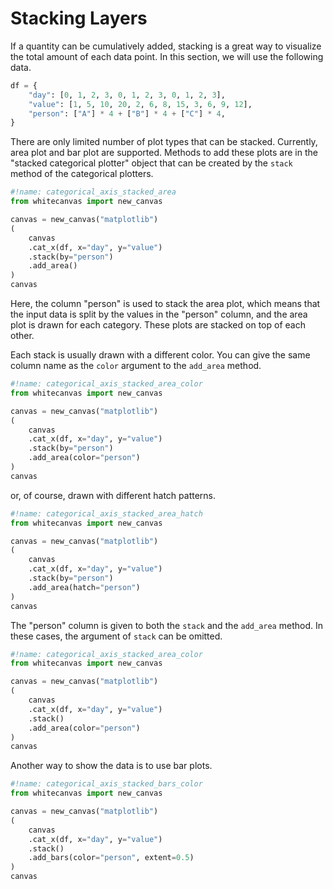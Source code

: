# Stacking Layers

If a quantity can be cumulatively added, stacking is a great way to visualize the total
amount of each data point. In this section, we will use the following data.

``` python
df = {
    "day": [0, 1, 2, 3, 0, 1, 2, 3, 0, 1, 2, 3],
    "value": [1, 5, 10, 20, 2, 6, 8, 15, 3, 6, 9, 12],
    "person": ["A"] * 4 + ["B"] * 4 + ["C"] * 4,
}
```

There are only limited number of plot types that can be stacked. Currently, area plot
and bar plot are supported. Methods to add these plots are in the "stacked categorical
plotter" object that can be created by the `stack` method of the categorical plotters.

``` python hl_lines="7"
#!name: categorical_axis_stacked_area
from whitecanvas import new_canvas

canvas = new_canvas("matplotlib")
(
    canvas
    .cat_x(df, x="day", y="value")
    .stack(by="person")
    .add_area()
)
canvas
```

Here, the column "person" is used to stack the area plot, which means that the input
data is split by the values in the "person" column, and the area plot is drawn for each
category. These plots are stacked on top of each other.

Each stack is usually drawn with a different color. You can give the same column name
as the `color` argument to the `add_area` method.

``` python hl_lines="7"
#!name: categorical_axis_stacked_area_color
from whitecanvas import new_canvas

canvas = new_canvas("matplotlib")
(
    canvas
    .cat_x(df, x="day", y="value")
    .stack(by="person")
    .add_area(color="person")
)
canvas
```

or, of course, drawn with different hatch patterns.

``` python hl_lines="7"
#!name: categorical_axis_stacked_area_hatch
from whitecanvas import new_canvas

canvas = new_canvas("matplotlib")
(
    canvas
    .cat_x(df, x="day", y="value")
    .stack(by="person")
    .add_area(hatch="person")
)
canvas
```

The "person" column is given to both the `stack` and the `add_area` method. In these
cases, the argument of `stack` can be omitted.

``` python hl_lines="7"
#!name: categorical_axis_stacked_area_color
from whitecanvas import new_canvas

canvas = new_canvas("matplotlib")
(
    canvas
    .cat_x(df, x="day", y="value")
    .stack()
    .add_area(color="person")
)
canvas
```

Another way to show the data is to use bar plots.

``` python hl_lines="7"
#!name: categorical_axis_stacked_bars_color
from whitecanvas import new_canvas

canvas = new_canvas("matplotlib")
(
    canvas
    .cat_x(df, x="day", y="value")
    .stack()
    .add_bars(color="person", extent=0.5)
)
canvas
```
